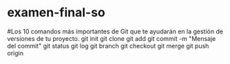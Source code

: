 # examen-final-so
#Los 10 comandos más importantes de Git que te ayudarán en la gestión de versiones de tu proyecto.
git init
git clone <url-del-repositorio>
git add <archivo>
git commit -m "Mensaje del commit"
git status
git log
git branch
git checkout <nombre-rama>
git merge <nombre-rama>
git push origin <nombre-rama>

